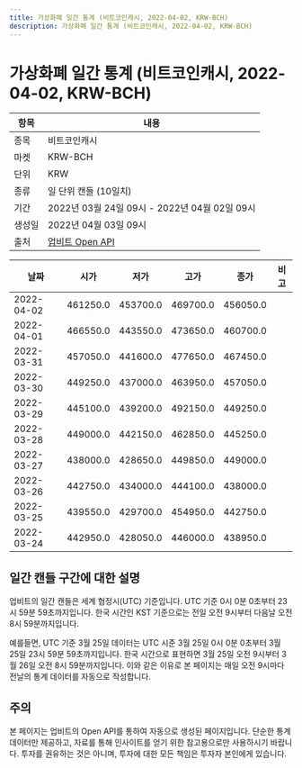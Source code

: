 ```yaml
---
title: 가상화폐 일간 통계 (비트코인캐시, 2022-04-02, KRW-BCH)
description: 가상화폐 일간 통계 (비트코인캐시, 2022-04-02, KRW-BCH)
---
```



가상화폐 일간 통계 (비트코인캐시, 2022-04-02, KRW-BCH)
===

|항목|내용|
|--|--|
|종목|비트코인캐시|
|마켓|KRW-BCH|
|단위|KRW|
|종류|일 단위 캔들 (10일치)|
|기간|2022년 03월 24일 09시 - 2022년 04월 02일 09시|
|생성일|2022년 04월 03일 09시|
|출처|[업비트 Open API](https://docs.upbit.com)|


|날짜|시가|저가|고가|종가|비고|
|--|--|--|--|--|--|
|2022-04-02|461250.0|453700.0|469700.0|456050.0|    |
|2022-04-01|466550.0|443550.0|473650.0|460700.0|    |
|2022-03-31|457050.0|441600.0|477650.0|467450.0|    |
|2022-03-30|449250.0|437000.0|463950.0|457050.0|    |
|2022-03-29|445100.0|439200.0|492150.0|449250.0|    |
|2022-03-28|449000.0|442150.0|462850.0|445250.0|    |
|2022-03-27|438000.0|428650.0|449850.0|449000.0|    |
|2022-03-26|442750.0|434000.0|444100.0|438000.0|    |
|2022-03-25|439550.0|429700.0|454950.0|442750.0|    |
|2022-03-24|442950.0|428050.0|446000.0|438950.0|    |


일간 캔들 구간에 대한 설명
---


업비트의 일간 캔들은 세계 협정시(UTC) 기준입니다. 
UTC 기준 0시 0분 0초부터 23시 59분 59초까지입니다. 
한국 시간인 KST 기준으로는 전일 오전 9시부터 다음날 오전 8시 59분까지입니다. 


예를들면, UTC 기준 3월 25일 데이터는 UTC 시준 3월 25일 0시 0분 0초부터 3월 25일 23시 59분 59초까지입니다. 
한국 시간으로 표현하면 3월 25일 오전 9시부터 3월 26일 오전 8시 59분까지입니다. 
이와 같은 이유로 본 페이지는 매일 오전 9시마다 전날의 통계 데이터를 자동으로 작성합니다. 


주의
---


본 페이지는 업비트의 Open API를 통하여 자동으로 생성된 페이지입니다. 
단순한 통계 데이터만 제공하고, 자료를 통해 인사이트를 얻기 위한 참고용으로만 사용하시기 바랍니다. 
투자를 권유하는 것은 아니며, 투자에 대한 모든 책임은 투자자 본인에게 있습니다. 
